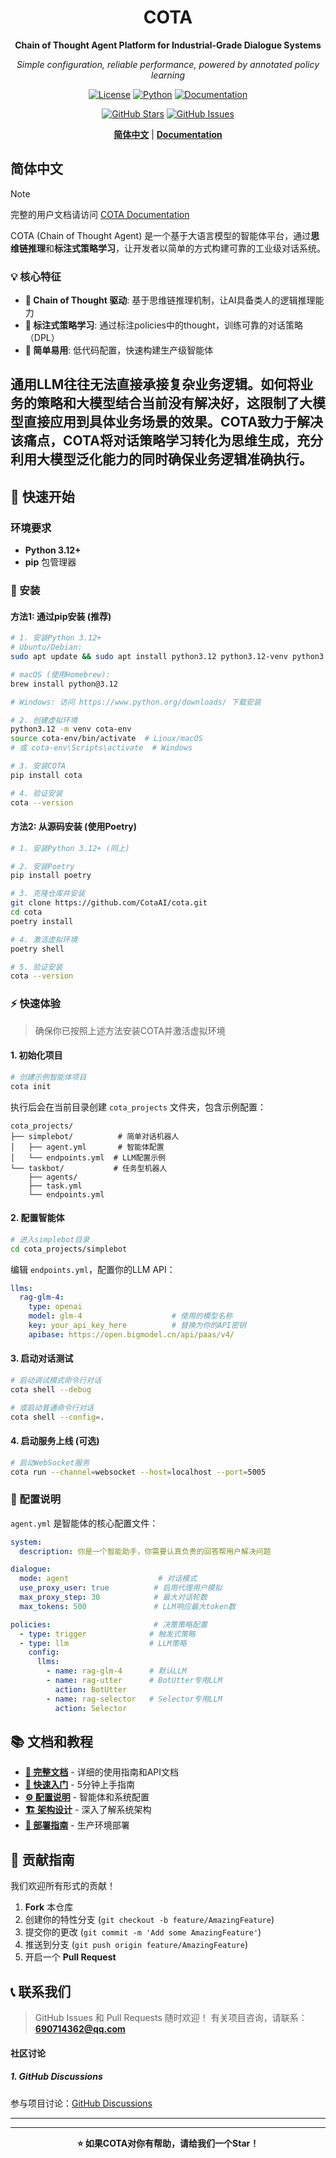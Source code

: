 <div align="center">

# COTA
**Chain of Thought Agent Platform for Industrial-Grade Dialogue Systems**

*Simple configuration, reliable performance, powered by annotated policy learning*

[![License](https://img.shields.io/github/license/CotaAI/cota?style=for-the-badge)](https://github.com/CotaAI/cota/blob/main/LICENSE)
[![Python](https://img.shields.io/badge/Python-3.12+-blue?style=for-the-badge&logo=python&logoColor=white)](https://www.python.org/)
[![Documentation](https://img.shields.io/badge/Documentation-Available-green?style=for-the-badge)](https://cotaai.github.io/cota/)

[![GitHub Stars](https://img.shields.io/github/stars/CotaAI/cota?style=for-the-badge&logo=github)](https://github.com/CotaAI/cota/stargazers)
[![GitHub Issues](https://img.shields.io/github/issues/CotaAI/cota?style=for-the-badge)](https://github.com/CotaAI/cota/issues)


**[简体中文](#简体中文)** | **[Documentation](https://cotaai.github.io/cota/)**

</div>

## 简体中文

> [!Note]
> 完整的用户文档请访问 [COTA Documentation](https://cotaai.github.io/cota/)

COTA (Chain of Thought Agent) 是一个基于大语言模型的智能体平台，通过**思维链推理**和**标注式策略学习**，让开发者以简单的方式构建可靠的工业级对话系统。

### 💡 核心特征

- **🧠 Chain of Thought 驱动**: 基于思维链推理机制，让AI具备类人的逻辑推理能力
- **📝 标注式策略学习**: 通过标注policies中的thought，训练可靠的对话策略（DPL）
- **🎯 简单易用**: 低代码配置，快速构建生产级智能体

通用LLM往往无法直接承接复杂业务逻辑。如何将业务的策略和大模型结合当前没有解决好，这限制了大模型直接应用到具体业务场景的效果。COTA致力于解决该痛点，COTA将对话策略学习转化为思维生成，充分利用大模型泛化能力的同时确保业务逻辑准确执行。
---

## 🚀 快速开始

### 环境要求

- **Python 3.12+** 
- **pip** 包管理器

### 🔧 安装

#### 方法1: 通过pip安装 (推荐)

```bash
# 1. 安装Python 3.12+
# Ubuntu/Debian:
sudo apt update && sudo apt install python3.12 python3.12-venv python3.12-pip

# macOS (使用Homebrew):
brew install python@3.12

# Windows: 访问 https://www.python.org/downloads/ 下载安装

# 2. 创建虚拟环境
python3.12 -m venv cota-env
source cota-env/bin/activate  # Linux/macOS
# 或 cota-env\Scripts\activate  # Windows

# 3. 安装COTA
pip install cota

# 4. 验证安装
cota --version
```

#### 方法2: 从源码安装 (使用Poetry)

```bash
# 1. 安装Python 3.12+ (同上)

# 2. 安装Poetry
pip install poetry

# 3. 克隆仓库并安装
git clone https://github.com/CotaAI/cota.git
cd cota
poetry install

# 4. 激活虚拟环境
poetry shell

# 5. 验证安装
cota --version
```

### ⚡ 快速体验

> 确保你已按照上述方法安装COTA并激活虚拟环境

#### 1. 初始化项目
```bash
# 创建示例智能体项目
cota init
```

执行后会在当前目录创建 `cota_projects` 文件夹，包含示例配置：

```
cota_projects/
├── simplebot/          # 简单对话机器人
│   ├── agent.yml       # 智能体配置
│   └── endpoints.yml  # LLM配置示例
└── taskbot/           # 任务型机器人
    ├── agents/
    ├── task.yml
    └── endpoints.yml
```

#### 2. 配置智能体
```bash
# 进入simplebot目录
cd cota_projects/simplebot
```

编辑 `endpoints.yml`，配置你的LLM API：

```yaml
llms:
  rag-glm-4:
    type: openai
    model: glm-4                    # 使用的模型名称
    key: your_api_key_here          # 替换为你的API密钥
    apibase: https://open.bigmodel.cn/api/paas/v4/
```

#### 3. 启动对话测试
```bash
# 启动调试模式命令行对话
cota shell --debug

# 或启动普通命令行对话
cota shell --config=.
```

#### 4. 启动服务上线 (可选)
```bash
# 启动WebSocket服务
cota run --channel=websocket --host=localhost --port=5005
```

### 📝 配置说明

`agent.yml` 是智能体的核心配置文件：

```yaml
system:
  description: 你是一个智能助手，你需要认真负责的回答帮用户解决问题

dialogue:
  mode: agent                    # 对话模式
  use_proxy_user: true          # 启用代理用户模拟
  max_proxy_step: 30            # 最大对话轮数
  max_tokens: 500               # LLM响应最大token数

policies:                       # 决策策略配置
  - type: trigger              # 触发式策略
  - type: llm                  # LLM策略
    config:
      llms:
        - name: rag-glm-4      # 默认LLM
        - name: rag-utter      # BotUtter专用LLM
          action: BotUtter
        - name: rag-selector   # Selector专用LLM
          action: Selector
```

## 📚 文档和教程

- **[📖 完整文档](https://cotaai.github.io/cota/)** - 详细的使用指南和API文档
- **[🚀 快速入门](https://cotaai.github.io/cota/tutorial/quick_start.html)** - 5分钟上手指南
- **[⚙️ 配置说明](https://cotaai.github.io/cota/configuration/)** - 智能体和系统配置
- **[🏗️ 架构设计](https://cotaai.github.io/cota/architecture/)** - 深入了解系统架构
- **[🚀 部署指南](https://cotaai.github.io/cota/deployment/)** - 生产环境部署

## 🤝 贡献指南

我们欢迎所有形式的贡献！

1. **Fork** 本仓库
2. 创建你的特性分支 (`git checkout -b feature/AmazingFeature`)
3. 提交你的更改 (`git commit -m 'Add some AmazingFeature'`)
4. 推送到分支 (`git push origin feature/AmazingFeature`)
5. 开启一个 **Pull Request**


## 📞 联系我们

> GitHub Issues 和 Pull Requests 随时欢迎！
有关项目咨询，请联系：**690714362@qq.com**

#### 社区讨论
##### 1. GitHub Discussions
参与项目讨论：[GitHub Discussions](https://github.com/CotaAI/cota/discussions)

---

<div align="center">

---

**⭐ 如果COTA对你有帮助，请给我们一个Star！**

</div>
